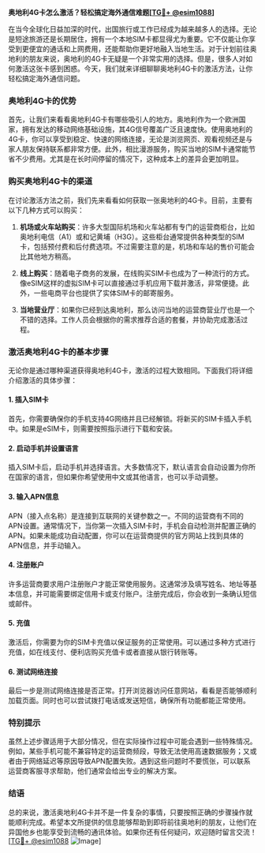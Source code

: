 **奥地利4G卡怎么激活？轻松搞定海外通信难题[[TG💪+ @esim1088](https://t.me/s/esim1088)]**

在当今全球化日益加深的时代，出国旅行或工作已经成为越来越多人的选择。无论是短途旅游还是长期居住，拥有一个本地SIM卡都显得尤为重要。它不仅能让你享受到更便宜的通话和上网费用，还能帮助你更好地融入当地生活。对于计划前往奥地利的朋友来说，奥地利的4G卡无疑是一个非常实用的选择。但是，很多人对如何激活这张卡感到困惑。今天，我们就来详细聊聊奥地利4G卡的激活方法，让你轻松搞定海外通信问题。

### 奥地利4G卡的优势

首先，让我们来看看奥地利4G卡有哪些吸引人的地方。奥地利作为一个欧洲国家，拥有发达的移动网络基础设施，其4G信号覆盖广泛且速度快。使用奥地利的4G卡，你可以享受到稳定、快速的网络连接，无论是浏览网页、观看视频还是与家人朋友保持联系都非常方便。此外，相比漫游服务，购买当地的SIM卡通常能节省不少费用。尤其是在长时间停留的情况下，这种成本上的差异会更加明显。

### 购买奥地利4G卡的渠道

在讨论激活方法之前，我们先来看看如何获取一张奥地利的4G卡。目前，主要有以下几种方式可以购买：

1. **机场或火车站购买**：许多大型国际机场和火车站都有专门的运营商柜台，比如奥地利电信（A1）或和记黄埔（H3G）。这些柜台通常提供各种类型的SIM卡，包括预付费和后付费选项。不过需要注意的是，机场和车站的售价可能会比其他地方稍高。

2. **线上购买**：随着电子商务的发展，在线购买SIM卡也成为了一种流行的方式。像eSIM这样的虚拟SIM卡可以直接通过手机应用下载并激活，非常便捷。此外，一些电商平台也提供了实体SIM卡的邮寄服务。

3. **当地营业厅**：如果你已经到达奥地利，那么访问当地的运营商营业厅也是一个不错的选择。工作人员会根据你的需求推荐合适的套餐，并协助完成激活过程。

### 激活奥地利4G卡的基本步骤

无论你是通过哪种渠道获得奥地利4G卡，激活的过程大致相同。下面我们将详细介绍激活的具体步骤：

#### 1. 插入SIM卡

首先，你需要确保你的手机支持4G网络并且已经解锁。将新买的SIM卡插入手机中。如果是eSIM卡，则需要按照指示进行下载和安装。

#### 2. 启动手机并设置语言

插入SIM卡后，启动手机并选择语言。大多数情况下，默认语言会自动设置为你所在国家的语言，但如果你希望使用中文或其他语言，也可以手动调整。

#### 3. 输入APN信息

APN（接入点名称）是连接到互联网的关键参数之一。不同的运营商有不同的APN设置。通常情况下，当你第一次插入SIM卡时，手机会自动检测并配置正确的APN。如果未能成功自动配置，你可以在运营商提供的官方网站上找到具体的APN信息，并手动输入。

#### 4. 注册账户

许多运营商要求用户注册账户才能正常使用服务。这通常涉及填写姓名、地址等基本信息，并可能需要绑定信用卡或支付账户。注册完成后，你会收到一条确认短信或邮件。

#### 5. 充值

激活后，你需要为你的SIM卡充值以保证服务的正常使用。可以通过多种方式进行充值，如在线支付、便利店购买充值卡或者直接从银行转账等。

#### 6. 测试网络连接

最后一步是测试网络连接是否正常。打开浏览器访问任意网站，看看是否能够顺利加载页面。同时也可以尝试拨打电话或发送短信，确保所有功能都能正常使用。

### 特别提示

虽然上述步骤适用于大部分情况，但在实际操作过程中可能会遇到一些特殊情况。例如，某些手机可能不兼容特定的运营商频段，导致无法使用高速数据服务；又或者由于网络延迟等原因导致APN配置失败。遇到这些问题时不要慌张，可以联系运营商客服寻求帮助，他们通常会给出专业的解决方案。

### 结语

总的来说，激活奥地利4G卡并不是一件复杂的事情，只要按照正确的步骤操作就能顺利完成。希望本文所提供的信息能够帮助到即将前往奥地利的朋友，让他们在异国他乡也能享受到流畅的通讯体验。如果你还有任何疑问，欢迎随时留言交流！[[TG💪+ @esim1088](https://t.me/s/esim1088) ![Image](https://i.postimg.cc/4NQfJmqS/Snipaste-2025-05-13-00-14-12.png)]